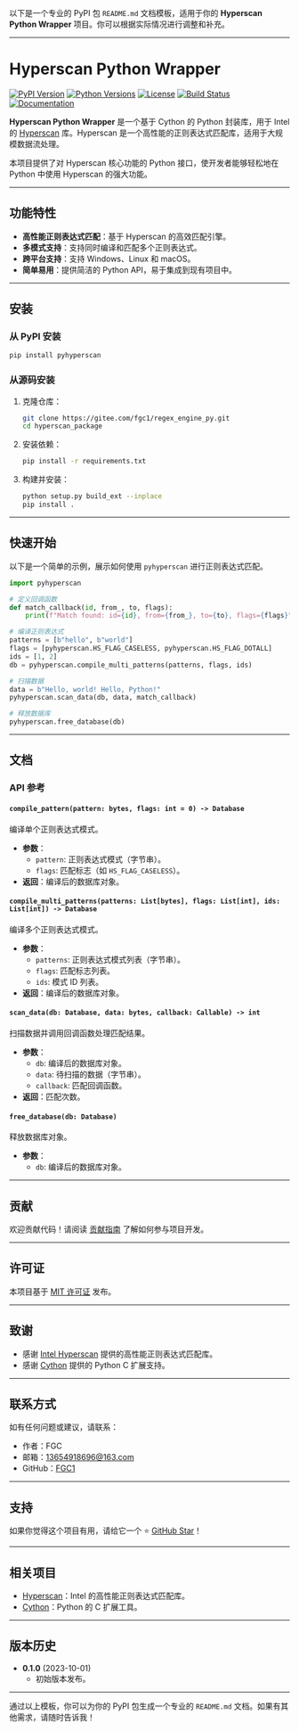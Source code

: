 以下是一个专业的 PyPI 包 `README.md` 文档模板，适用于你的 **Hyperscan Python Wrapper** 项目。你可以根据实际情况进行调整和补充。

---

# Hyperscan Python Wrapper

[![PyPI Version](https://img.shields.io/pypi/v/pyhyperscan.svg)](https://pypi.org/project/pyhyperscan/)
[![Python Versions](https://img.shields.io/pypi/pyversions/pyhyperscan.svg)](https://pypi.org/project/pyhyperscan/)
[![License](https://img.shields.io/pypi/l/pyhyperscan.svg)](https://pypi.org/project/pyhyperscan/)
[![Build Status](https://github.com/yourusername/hyperscan_package/actions/workflows/build.yml/badge.svg)](https://github.com/yourusername/hyperscan_package/actions)
[![Documentation](https://img.shields.io/badge/docs-available-brightgreen)](https://github.com/yourusername/hyperscan_package#readme)

**Hyperscan Python Wrapper** 是一个基于 Cython 的 Python 封装库，用于 Intel 的 [Hyperscan](https://www.intel.com/content/www/us/en/developer/articles/technical/introduction-to-hyperscan.html) 库。Hyperscan 是一个高性能的正则表达式匹配库，适用于大规模数据流处理。

本项目提供了对 Hyperscan 核心功能的 Python 接口，使开发者能够轻松地在 Python 中使用 Hyperscan 的强大功能。

---

## 功能特性

- **高性能正则表达式匹配**：基于 Hyperscan 的高效匹配引擎。
- **多模式支持**：支持同时编译和匹配多个正则表达式。
- **跨平台支持**：支持 Windows、Linux 和 macOS。
- **简单易用**：提供简洁的 Python API，易于集成到现有项目中。

---

## 安装

### 从 PyPI 安装

```bash
pip install pyhyperscan
```

### 从源码安装

1. 克隆仓库：

   ```bash
   git clone https://gitee.com/fgc1/regex_engine_py.git
   cd hyperscan_package
   ```

2. 安装依赖：

   ```bash
   pip install -r requirements.txt
   ```

3. 构建并安装：

   ```bash
   python setup.py build_ext --inplace
   pip install .
   ```

---

## 快速开始

以下是一个简单的示例，展示如何使用 `pyhyperscan` 进行正则表达式匹配。

```python
import pyhyperscan

# 定义回调函数
def match_callback(id, from_, to, flags):
    print(f"Match found: id={id}, from={from_}, to={to}, flags={flags}")

# 编译正则表达式
patterns = [b"hello", b"world"]
flags = [pyhyperscan.HS_FLAG_CASELESS, pyhyperscan.HS_FLAG_DOTALL]
ids = [1, 2]
db = pyhyperscan.compile_multi_patterns(patterns, flags, ids)

# 扫描数据
data = b"Hello, world! Hello, Python!"
pyhyperscan.scan_data(db, data, match_callback)

# 释放数据库
pyhyperscan.free_database(db)
```

---

## 文档

### API 参考

#### `compile_pattern(pattern: bytes, flags: int = 0) -> Database`

编译单个正则表达式模式。

- **参数**：
  - `pattern`: 正则表达式模式（字节串）。
  - `flags`: 匹配标志（如 `HS_FLAG_CASELESS`）。
- **返回**：编译后的数据库对象。

#### `compile_multi_patterns(patterns: List[bytes], flags: List[int], ids: List[int]) -> Database`

编译多个正则表达式模式。

- **参数**：
  - `patterns`: 正则表达式模式列表（字节串）。
  - `flags`: 匹配标志列表。
  - `ids`: 模式 ID 列表。
- **返回**：编译后的数据库对象。

#### `scan_data(db: Database, data: bytes, callback: Callable) -> int`

扫描数据并调用回调函数处理匹配结果。

- **参数**：
  - `db`: 编译后的数据库对象。
  - `data`: 待扫描的数据（字节串）。
  - `callback`: 匹配回调函数。
- **返回**：匹配次数。

#### `free_database(db: Database)`

释放数据库对象。

- **参数**：
  - `db`: 编译后的数据库对象。

---

## 贡献

欢迎贡献代码！请阅读 [贡献指南](CONTRIBUTING.md) 了解如何参与项目开发。

---

## 许可证

本项目基于 [MIT 许可证](LICENSE) 发布。

---

## 致谢

- 感谢 [Intel Hyperscan](https://www.intel.com/content/www/us/en/developer/articles/technical/introduction-to-hyperscan.html) 提供的高性能正则表达式匹配库。
- 感谢 [Cython](https://cython.org/) 提供的 Python C 扩展支持。

---

## 联系方式

如有任何问题或建议，请联系：

- 作者：FGC
- 邮箱：13654918696@163.com
- GitHub：[FGC1](https://gitee.com/fgc1)

---

## 支持

如果你觉得这个项目有用，请给它一个 ⭐️ [GitHub Star](https://github.com/yourusername/hyperscan_package)！

---

## 相关项目

- [Hyperscan](https://www.intel.com/content/www/us/en/developer/articles/technical/introduction-to-hyperscan.html)：Intel 的高性能正则表达式匹配库。
- [Cython](https://cython.org/)：Python 的 C 扩展工具。

---

## 版本历史

- **0.1.0** (2023-10-01)
  - 初始版本发布。

---

通过以上模板，你可以为你的 PyPI 包生成一个专业的 `README.md` 文档。如果有其他需求，请随时告诉我！